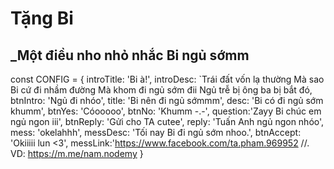 # Tặng Bi
## _Một điều nho nhỏ nhắc Bi ngủ sớmm

const CONFIG = {
    introTitle: 'Bi à!',
    introDesc: `Trái đất vốn lạ thường
    Mà sao Bi cứ đi nhầm đường
    Mà khom đi ngủ sớm đii
    Ngủ trễ bị ông ba bị bắt đó,
    btnIntro: 'Ngủ đi nhóo',
    title: 'Bi nên đi ngủ sớmmm',
    desc: 'Bi có đi ngủ sớm khumm',
    btnYes: 'Cóooooo',
    btnNo: 'Khumm -.-',
    question:'Zayy Bi chúc em ngủ ngon iii',
    btnReply: 'Gửi cho TA cutee',
    reply: 'Tuấn Anh ngủ ngon nhóo',
    mess: 'okelahhh',
    messDesc: 'Tối nay Bi đi ngủ sớm nhoo.',
    btnAccept: 'Okiiiii lun <3',
    messLink:'https://www.facebook.com/ta.pham.969952 //. VD: https://m.me/nam.nodemy
}
```

